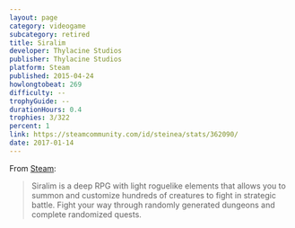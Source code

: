 ```yaml
---
layout: page
category: videogame
subcategory: retired
title: Siralim
developer: Thylacine Studios
publisher: Thylacine Studios
platform: Steam
published: 2015-04-24
howlongtobeat: 269
difficulty: --
trophyGuide: --
durationHours: 0.4
trophies: 3/322
percent: 1
link: https://steamcommunity.com/id/steinea/stats/362090/
date: 2017-01-14
---
```


From [Steam](https://store.steampowered.com/app/362090/Siralim/):

> Siralim is a deep RPG with light roguelike elements that allows you to summon and customize hundreds of creatures to fight in strategic battle. Fight your way through randomly generated dungeons and complete randomized quests.
